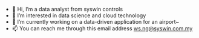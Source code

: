 - 👋 Hi, I’m a data analyst from syswin controls
- 👀 I’m interested in data science and cloud technology 
- 🌱 I’m currently working on a data-driven application for an airport~
- 📫 You can reach me through this email address ws.ng@syswin.com.my

<!---
wsngsyswin/wsngsyswin is a ✨ special ✨ repository because its `README.md` (this file) appears on your GitHub profile.
You can click the Preview link to take a look at your changes.
--->
